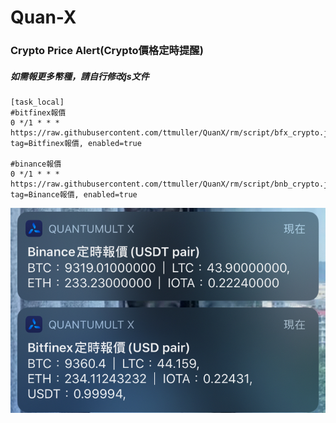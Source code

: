 # Quan-X

### Crypto Price Alert(Crypto價格定時提醒)
##### 如需報更多幣種，請自行修改js文件
```properties
[task_local]
#bitfinex報價
0 */1 * * * https://raw.githubusercontent.com/ttmuller/QuanX/rm/script/bfx_crypto.js, tag=Bitfinex報價, enabled=true

#binance報價
0 */1 * * * https://raw.githubusercontent.com/ttmuller/QuanX/rm/script/bnb_crypto.js, tag=Binance報價, enabled=true
```
![alt text](https://raw.githubusercontent.com/ttmuller/QuanX/rm/photo/Crypto_Price_Alert.PNG)
